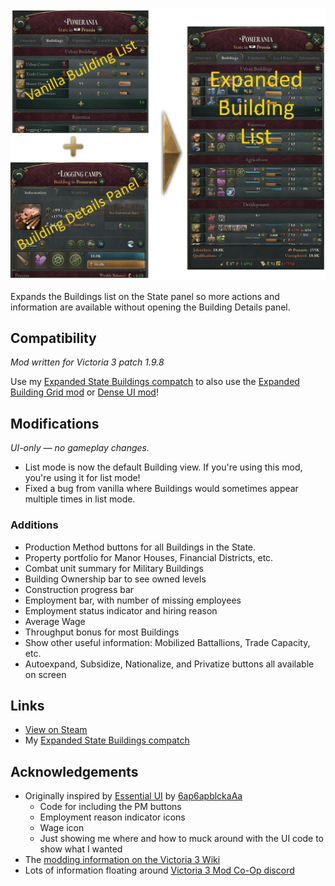 ![Expanded Building List screenshot](images/xbl.png)

Expands the Buildings list on the State panel so more actions and information are available without opening the Building Details panel.

## Compatibility

*Mod written for Victoria 3 patch 1.9.8*

Use my [Expanded State Buildings compatch](https://github.com/brianstepnitz/expanded_state_buildings_compatch) to also use the [Expanded Building Grid mod](https://steamcommunity.com/sharedfiles/filedetails/?id=3278156786) or [Dense UI mod](https://steamcommunity.com/sharedfiles/filedetails/?id=3378734097)!

## Modifications

*UI-only — no gameplay changes.*

- List mode is now the default Building view. If you're using this mod, you're using it for list mode!
- Fixed a bug from vanilla where Buildings would sometimes appear multiple times in list mode.

### Additions
- Production Method buttons for all Buildings in the State.
- Property portfolio for Manor Houses, Financial Districts, etc.
- Combat unit summary for Military Buildings
- Building Ownership bar to see owned levels
- Construction progress bar
- Employment bar, with number of missing employees
- Employment status indicator and hiring reason
- Average Wage
- Throughput bonus for most Buildings
- Show other useful information: Mobilized Battallions, Trade Capacity, etc.
- Autoexpand, Subsidize, Nationalize, and Privatize buttons all available on screen

## Links

- [View on Steam](https://steamcommunity.com/sharedfiles/filedetails/?id=3554155131)
- My [Expanded State Buildings compatch](https://github.com/brianstepnitz/expanded_state_buildings_compatch)

## Acknowledgements

- Originally inspired by [Essential UI](https://steamcommunity.com/sharedfiles/filedetails/?id=3019598652) by [6ap6apblckaAa](https://steamcommunity.com/id/6ap6apblckaAa)
    - Code for including the PM buttons
    - Employment reason indicator icons
    - Wage icon
    - Just showing me where and how to muck around with the UI code to show what I wanted
- The [modding information on the Victoria 3 Wiki](https://vic3.paradoxwikis.com/Modding)
- Lots of information floating around [Victoria 3 Mod Co-Op discord](https://discord.gg/XJbqFbHdsM)
